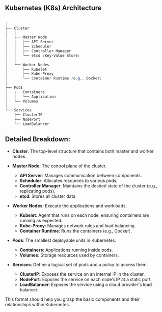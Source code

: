 ## Kubernetes (K8s) Architecture
```css

|
├── Cluster
│   │
│   ├── Master Node
│   │   ├── API Server
│   │   ├── Scheduler
│   │   ├── Controller Manager
│   │   └── etcd (Key-Value Store)
│   │
│   └── Worker Nodes
│       ├── Kubelet
│       ├── Kube-Proxy
│       └── Container Runtime (e.g., Docker)
│
├── Pods
│   ├── Containers
│   │   └── Application
│   └── Volumes
│
└── Services
    ├── ClusterIP
    ├── NodePort
    └── LoadBalancer
```

## Detailed Breakdown:

- **Cluster**: The top-level structure that contains both master and worker nodes.
  
- **Master Node**: The control plane of the cluster.
  - **API Server**: Manages communication between components.
  - **Scheduler**: Allocates resources to various pods.
  - **Controller Manager**: Maintains the desired state of the cluster (e.g., replicating pods).
  - **etcd**: Stores all cluster data.

- **Worker Nodes**: Execute the applications and workloads.
  - **Kubelet**: Agent that runs on each node, ensuring containers are running as expected.
  - **Kube-Proxy**: Manages network rules and load balancing.
  - **Container Runtime**: Runs the containers (e.g., Docker).

- **Pods**: The smallest deployable units in Kubernetes.
  - **Containers**: Applications running inside pods.
  - **Volumes**: Storage resources used by containers.

- **Services**: Define a logical set of pods and a policy to access them.
  - **ClusterIP**: Exposes the service on an internal IP in the cluster.
  - **NodePort**: Exposes the service on each node’s IP at a static port.
  - **LoadBalancer**: Exposes the service using a cloud provider's load balancer.

This format should help you grasp the basic components and their relationships within Kubernetes.